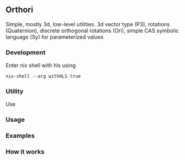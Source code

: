 ## Orthori
Simple, mostly 3d, low-level utilities.
3d vector type (P3), rotations (Quaternion), discrete orthogonal rotations (Ori), simple CAS symbolic language (Sy) for parameterized values

### Development

Enter nix shell with hls using
```
nix-shell --arg withHLS true
```

### Utility
Use

### Usage

### Examples

### How it works
